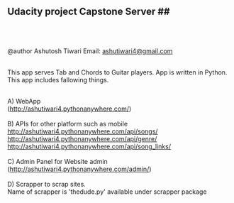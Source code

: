 ## Udacity project Capstone Server ##<br /><br /><br />

@author
Ashutosh Tiwari
Email: ashutiwari4@gmail.com <br /><br />

This app serves Tab and Chords to Guitar players. App is written in Python.
This app includes fallowing things.<br /><br />

A) WebApp <br />(http://ashutiwari4.pythonanywhere.com/) <br /><br />
B) APIs for other platform such as mobile <br />
    http://ashutiwari4.pythonanywhere.com/api/songs/ <br />
    http://ashutiwari4.pythonanywhere.com/api/genre/ <br />
    http://ashutiwari4.pythonanywhere.com/api/song_links/ <br /><br />
C) Admin Panel for Website admin <br />
    (http://ashutiwari4.pythonanywhere.com/admin/) <br /><br />
D) Scrapper to scrap sites. <br />
    Name of scrapper is 'thedude.py' available under scrapper package <br />